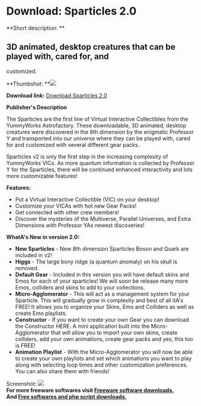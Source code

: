 # Download: Sparticles 2.0

**Short description: **

## 3D animated, desktop creatures that can be played with, cared for, and
customized.

  
**Thumbshot: **![](http://www.freewarefiles.com/screenshot/sparticles2_md.jpg)   
  
**Download link:** [Download Sparticles 2.0](http://freesoftwares.boysofts.com/Sparticles_program_53085.html)  
  

**Publisher's Description**  
  

The Sparticles are the first line of Virtual Interactive Collectibles from the
YummyWorks Astrofactory. These downloadable, 3D animated, desktop creatures
were discovered in the 8th dimension by the enigmatic Professor Y and
transported into our universe where they can be played with, cared for and
customized with several different gear packs.

Sparticles v2 is only the first step in the increasing complexity of
YummyWorks VICs. As more quantum information is collected by Professor Y for
the Sparticles, there will be continued enhanced interactivity and lots more
customizable features!

**Features:**

  * Put a Virtual Interactive Collectible (VIC) on your desktop! 
  * Customize your VICAs with hot new Gear Packs! 
  * Get connected with other crew members! 
  * Discover the mysteries of the Multiverse, Parallel Universes, and Extra Dimensions with Professor YAs newest discoveries! 

**WhatA's New in version 2.0:**

  * **New Sparticles** \- New 8th dimension Sparticles Boson and Quark are included in v2! 
  * **Higgs** \- The large bony ridge (a quantum anomaly) on his skull is removed. 
  * **Default Gear** \- Included in this version you will have default skins and Emos for each of your sparticles! We will soon be release many more Emos, colliders and skins to add to your collections. 
  * **Micro-Agglomerator** \- This will act as a management system for your Sparticle. This will gradually grow in complexity and best of all itA's FREE! It allows you to organize your Skins, Emo and Colliders as well as create Emo playlists. 
  * **Constructor** \- If you want to create your own Gear you can download the Constructor HERE. A mini application built into the Micro-Agglomerator that will allow you to import your own skins, create colliders, add your own animations, create gear packs and yes, this too is FREE! 
  * **Animation Playlist** \- With the Micro-Agglomerator you will now be able to create your own playlists and set which animations you want to play along with selecting loop times and other customization preferences. You can also share them with friends! 

  
  
Screenshot: ![](http://www.freewarefiles.com/screenshot/sparticles2.jpg)  
**For more freeware softwares visit [Freeware software downloads.](http://freesoftwares.boysofts.com/)**   
**And [Free softwares and php script downloads.](http://www.boysofts.com/)**

